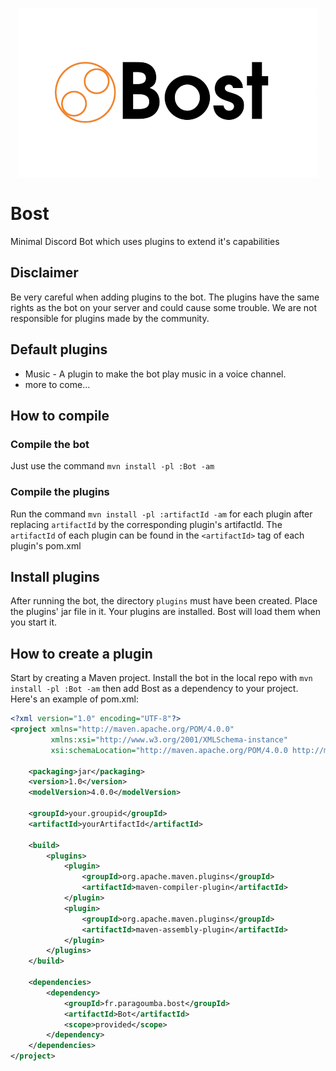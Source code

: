 <p align="center">
    <img src="res/logo-bost480x270.png" alt="Bost logo">
</p>

# Bost
Minimal Discord Bot which uses plugins to extend it's capabilities

## Disclaimer
Be very careful when adding plugins to the bot. The plugins have the same rights as the bot on your server and could
cause some trouble. We are not responsible for plugins made by the community.

## Default plugins
- Music - A plugin to make the bot play music in a voice channel.
- more to come...

## How to compile
### Compile the bot
Just use the command `mvn install -pl :Bot -am`
### Compile the plugins
Run the command `mvn install -pl :artifactId -am` for each plugin after replacing `artifactId` by the corresponding
plugin's artifactId. The `artifactId` of each plugin can be found in the `<artifactId>` tag of each plugin's pom.xml

## Install plugins
After running the bot, the directory `plugins` must have been created. Place the plugins' jar file in it. Your plugins
are installed. Bost will load them when you start it.

## How to create a plugin
Start by creating a Maven project. Install the bot in the local repo with `mvn install -pl :Bot -am` then add Bost as a
dependency to your project. Here's an example of pom.xml:
```xml
<?xml version="1.0" encoding="UTF-8"?>
<project xmlns="http://maven.apache.org/POM/4.0.0"
         xmlns:xsi="http://www.w3.org/2001/XMLSchema-instance"
         xsi:schemaLocation="http://maven.apache.org/POM/4.0.0 http://maven.apache.org/xsd/maven-4.0.0.xsd">

    <packaging>jar</packaging>
    <version>1.0</version>
    <modelVersion>4.0.0</modelVersion>

    <groupId>your.groupid</groupId>
    <artifactId>yourArtifactId</artifactId>

    <build>
        <plugins>
            <plugin>
                <groupId>org.apache.maven.plugins</groupId>
                <artifactId>maven-compiler-plugin</artifactId>
            </plugin>
            <plugin>
                <groupId>org.apache.maven.plugins</groupId>
                <artifactId>maven-assembly-plugin</artifactId>
            </plugin>
        </plugins>
    </build>

    <dependencies>
        <dependency>
            <groupId>fr.paragoumba.bost</groupId>
            <artifactId>Bot</artifactId>
            <scope>provided</scope>
        </dependency>
    </dependencies>
</project>
```